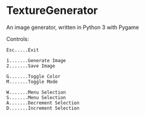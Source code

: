 # TextureGenerator
An image generator, written in Python 3 with Pygame

Controls:

    Esc.....Exit
    
    1.......Generate Image
    2.......Save Image

    G.......Toggle Color
    M.......Toggle Mode
    
    W.......Menu Selection
    S.......Menu Selection
    A.......Decrement Selection
    D.......Increment Selection
